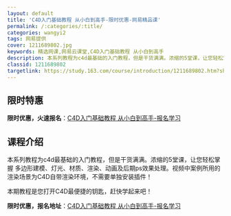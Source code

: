 ```yaml
---
layout: default
title: 'C4D入门基础教程 从小白到高手-限时优惠-网易精品课'
permalink: /:categories/:title/
categories: wangyi2
tags: 网易提供
cover: 1211689802.jpg
keywords: 精选网课,网易云课堂,C4D入门基础教程 从小白到高手
description: 本系列教程为c4d最基础的入门教程，但是干货满满。浓缩的5堂课，让您轻松掌握多边形建模、灯光、材质、渲染、动画及后期ps
classid: 1211689802
targetlink: https://study.163.com/course/introduction/1211689802.htm?share=1&shareId=1025206652&utm_campaign=share&utm_medium=iphoneShare&utm_source=&utm_u=1025206652
---
```


## 限时特惠

**限时优惠，火速报名**：[C4D入门基础教程 从小白到高手-报名学习](https://study.163.com/course/introduction/1211689802.htm?share=1&shareId=1025206652&utm_campaign=share&utm_medium=iphoneShare&utm_source=&utm_u=1025206652)

## 课程介绍

本系列教程为c4d最基础的入门教程，但是干货满满。浓缩的5堂课，让您轻松掌握 多边形建模、灯光、材质、渲染、动画及后期ps效果处理。视频中案例所用的渲染场景为C4D自带渲染环境，不需要单独安装插件！

本期教程是您打开C4D最便捷的钥匙，赶快学起来吧！

**限时优惠，报名地址**：[C4D入门基础教程 从小白到高手-报名学习](https://study.163.com/course/introduction/1211689802.htm?share=1&shareId=1025206652&utm_campaign=share&utm_medium=iphoneShare&utm_source=&utm_u=1025206652)

